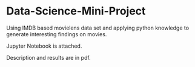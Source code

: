 # Data-Science-Mini-Project
Using IMDB based movielens data set and applying python knowledge to generate interesting findings on movies.

Jupyter Notebook is attached.

Description and results are in pdf.
